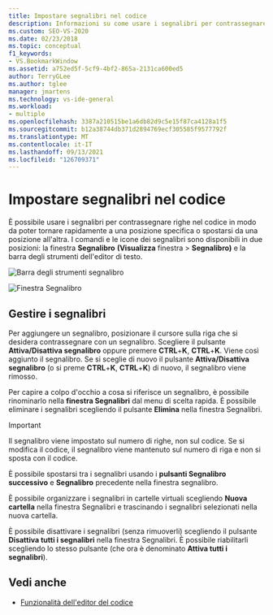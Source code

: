 ```yaml
---
title: Impostare segnalibri nel codice
description: Informazioni su come usare i segnalibri per contrassegnare le righe nel codice in modo da poter tornare rapidamente a una posizione specifica o passare da una posizione all'altra.
ms.custom: SEO-VS-2020
ms.date: 02/23/2018
ms.topic: conceptual
f1_keywords:
- VS.BookmarkWindow
ms.assetid: a752ed5f-5cf9-4bf2-865a-2131ca600ed5
author: TerryGLee
ms.author: tglee
manager: jmartens
ms.technology: vs-ide-general
ms.workload:
- multiple
ms.openlocfilehash: 3387a210515be1a6db82d9c5e15f87ca4128a1f5
ms.sourcegitcommit: b12a38744db371d2894769ecf305585f9577792f
ms.translationtype: MT
ms.contentlocale: it-IT
ms.lasthandoff: 09/13/2021
ms.locfileid: "126709371"
---
```

# <a name="set-bookmarks-in-code"></a>Impostare segnalibri nel codice

È possibile usare i segnalibri per contrassegnare righe nel codice in modo da poter tornare rapidamente a una posizione specifica o spostarsi da una posizione all'altra. I comandi e le icone dei segnalibri sono disponibili in due posizioni: la finestra **Segnalibro** **(Visualizza** finestra  >  **Segnalibro)** e la barra degli strumenti dell'editor di testo.

![Barra degli strumenti segnalibro](media/bookmark-toolbar.png)

![Finestra Segnalibro](media/bookmark-window.png)

## <a name="manage-bookmarks"></a>Gestire i segnalibri

Per aggiungere un segnalibro, posizionare il cursore sulla riga che si desidera contrassegnare con un segnalibro. Scegliere il pulsante **Attiva/Disattiva segnalibro** oppure premere **CTRL**+**K**, **CTRL**+**K**. Viene così aggiunto il segnalibro. Se si sceglie di nuovo il pulsante **Attiva/Disattiva segnalibro** (o si preme **CTRL**+**K**, **CTRL**+**K**) di nuovo, il segnalibro viene rimosso.

Per capire a colpo d'occhio a cosa si riferisce un segnalibro, è possibile rinominarlo nella **finestra Segnalibri** dal menu di scelta rapida. È possibile eliminare i segnalibri scegliendo il pulsante **Elimina** nella finestra Segnalibri.

> [!IMPORTANT]
> Il segnalibro viene impostato sul numero di righe, non sul codice. Se si modifica il codice, il segnalibro viene mantenuto sul numero di riga e non si sposta con il codice.

È possibile spostarsi tra i segnalibri usando i **pulsanti Segnalibro successivo** e **Segnalibro** precedente nella finestra segnalibro.

È possibile organizzare i segnalibri in cartelle virtuali scegliendo **Nuova cartella** nella finestra Segnalibri e trascinando i segnalibri selezionati nella nuova cartella.

È possibile disattivare i segnalibri (senza rimuoverli) scegliendo il pulsante **Disattiva tutti i segnalibri** nella finestra Segnalibri. È possibile riabilitarli scegliendo lo stesso pulsante (che ora è denominato **Attiva tutti i segnalibri**).

## <a name="see-also"></a>Vedi anche

- [Funzionalità dell'editor del codice](../ide/writing-code-in-the-code-and-text-editor.md)
